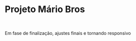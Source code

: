 <h1>Projeto Mário Bros</h1>
<br>
<p>Em fase de finalização, ajustes finais e tornando responsivo</p>
